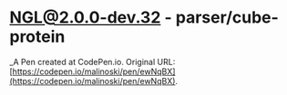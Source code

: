 # NGL@2.0.0-dev.32 - parser/cube-protein
 _A Pen created at CodePen.io. Original URL: [https://codepen.io/malinoski/pen/ewNqBX](https://codepen.io/malinoski/pen/ewNqBX).

 